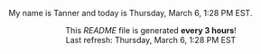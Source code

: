 My name is Tanner and today is Thursday, March 6, 1:28 PM EST.

<p align="center">This <i>README</i> file is generated <b>every 3 hours</b>!</br>Last refresh: Thursday, March 6, 1:28 PM EST<br /></p>
